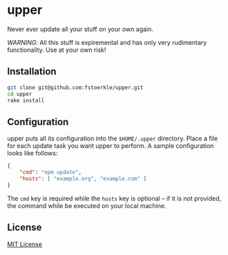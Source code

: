 upper
=====

Never ever update all your stuff on your own again.

*WARNING*: All this stuff is expiremental and has only very rudimentary functionality. Use at your own risk!


Installation
------------
```bash
git clone git@github.com:fstoerkle/upper.git
cd upper
rake install
```


Configuration
-------------
upper puts all its configuration into the `$HOME/.upper` directory.
Place a file for each update task you want upper to perform.
A sample configuration looks like follows:
```json
{
    "cmd": "npm update",
    "hosts": [ "example.org", "example.com" ]
}
```
The `cmd` key is required while the `hosts` key is optional – if it is not provided, the command while be executed on your local machine.


License
-------
[MIT License](https://github.com/fstoerkle/upper/blob/master/LICENSE.md)
